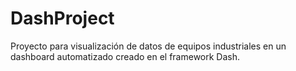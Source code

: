 # DashProject

Proyecto para visualización de datos de equipos industriales en un dashboard automatizado creado en el framework Dash.
